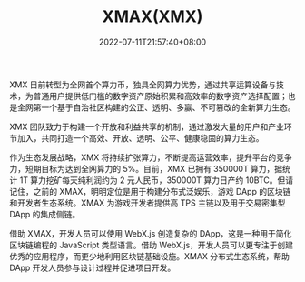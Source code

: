 ﻿---
weight: 
title: "XMAX(XMX)"
description: "XMX 目前转型为全网首个算力币，独具全网算力优势，通过共享运算设备与技术，为普通用户提供低门槛的数字资产原始积累和高效率的数字资产选择配置；也是全网第一个基于自治社区构建的公正、透明、多赢、不可篡改的全新算力生态。"
date: 2022-07-11T21:57:40+08:00
lastmod: 2022-07-11T16:45:40+08:00
draft: false
authors: ["yangsi"]
featuredImage: "xmaxxmx.webp"
link: "http://www.xmx.com/   https://www.btcbaike.com/xm/35ics.html "
tags: ["数字代币","XMAX(XMX)"]
categories: ["navigation"]
navigation: ["数字代币"]
lightgallery: true
toc: true
pinned: false
recommend: false
recommend1: false
---
XMX 目前转型为全网首个算力币，独具全网算力优势，通过共享运算设备与技术，为普通用户提供低门槛的数字资产原始积累和高效率的数字资产选择配置；也是全网第一个基于自治社区构建的公正、透明、多赢、不可篡改的全新算力生态。

XMX 团队致力于构建一个开放和利益共享的机制，通过激发大量的用户和产业环节加入，共同打造一个高效、开放、透明、公平、健康稳固的算力生态。

作为生态发展战略，XMX 将持续扩张算力，不断提高运营效率，提升平台的竞争力，短期目标为达到全网算力的 5%。目前，XMX 已拥有 350000T 算力，据统计 1T 算力挖矿每天纯利润约为 2 元人民币，350000T 算力日产约 10BTC。但请记住，之前的 XMAX，明明定位是用于构建分布式泛娱乐，游戏 DApp 的区块链和开发者生态系统。XMAX 为游戏开发者提供高 TPS 主链以及用于交易密集型 DApp 的集成侧链。

借助 XMAX，开发人员可以使用 WebX.js 创造复杂的 DApp，这是一种用于简化区块链编程的 JavaScript 类型语言。借助 WebX.js，开发人员可以更专注于创建优秀的应用程序，而更少地利用区块链基础设施。XMAX 分布式生态系统，帮助 DApp 开发人员参与设计过程并促进项目开发。